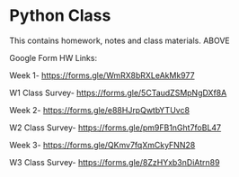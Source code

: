 # Python Class
This contains homework, notes and class materials. ABOVE

Google Form HW Links: 

Week 1-  https://forms.gle/WmRX8bRXLeAkMk977 

W1 Class Survey- https://forms.gle/5CTaudZSMpNgDXf8A

Week 2-  https://forms.gle/e88HJrpQwtbYTUvc8

W2 Class Survey- https://forms.gle/pm9FB1nGht7foBL47

Week 3- https://forms.gle/QKmv7fqXmCkyFNN28

W3 Class Survey- https://forms.gle/8ZzHYxb3nDiAtrn89
